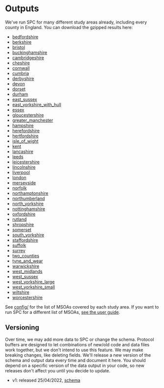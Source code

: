 # Outputs

We've run SPC for many different study areas already, including every county in
England. You can download the gzipped results here:

- [bedfordshire](https://ramp0storage.blob.core.windows.net/spc-output/v1/bedfordshire.pb.gz)
- [berkshire](https://ramp0storage.blob.core.windows.net/spc-output/v1/berkshire.pb.gz)
- [bristol](https://ramp0storage.blob.core.windows.net/spc-output/v1/bristol.pb.gz)
- [buckinghamshire](https://ramp0storage.blob.core.windows.net/spc-output/v1/buckinghamshire.pb.gz)
- [cambridgeshire](https://ramp0storage.blob.core.windows.net/spc-output/v1/cambridgeshire.pb.gz)
- [cheshire](https://ramp0storage.blob.core.windows.net/spc-output/v1/cheshire.pb.gz)
- [cornwall](https://ramp0storage.blob.core.windows.net/spc-output/v1/cornwall.pb.gz)
- [cumbria](https://ramp0storage.blob.core.windows.net/spc-output/v1/cumbria.pb.gz)
- [derbyshire](https://ramp0storage.blob.core.windows.net/spc-output/v1/derbyshire.pb.gz)
- [devon](https://ramp0storage.blob.core.windows.net/spc-output/v1/devon.pb.gz)
- [dorset](https://ramp0storage.blob.core.windows.net/spc-output/v1/dorset.pb.gz)
- [durham](https://ramp0storage.blob.core.windows.net/spc-output/v1/durham.pb.gz)
- [east_sussex](https://ramp0storage.blob.core.windows.net/spc-output/v1/east_sussex.pb.gz)
- [east_yorkshire_with_hull](https://ramp0storage.blob.core.windows.net/spc-output/v1/east_yorkshire_with_hull.pb.gz)
- [essex](https://ramp0storage.blob.core.windows.net/spc-output/v1/essex.pb.gz)
- [gloucestershire](https://ramp0storage.blob.core.windows.net/spc-output/v1/gloucestershire.pb.gz)
- [greater_manchester](https://ramp0storage.blob.core.windows.net/spc-output/v1/greater_manchester.pb.gz)
- [hampshire](https://ramp0storage.blob.core.windows.net/spc-output/v1/hampshire.pb.gz)
- [herefordshire](https://ramp0storage.blob.core.windows.net/spc-output/v1/herefordshire.pb.gz)
- [hertfordshire](https://ramp0storage.blob.core.windows.net/spc-output/v1/hertfordshire.pb.gz)
- [isle_of_wight](https://ramp0storage.blob.core.windows.net/spc-output/v1/isle_of_wight.pb.gz)
- [kent](https://ramp0storage.blob.core.windows.net/spc-output/v1/kent.pb.gz)
- [lancashire](https://ramp0storage.blob.core.windows.net/spc-output/v1/lancashire.pb.gz)
- [leeds](https://ramp0storage.blob.core.windows.net/spc-output/v1/leeds.pb.gz)
- [leicestershire](https://ramp0storage.blob.core.windows.net/spc-output/v1/leicestershire.pb.gz)
- [lincolnshire](https://ramp0storage.blob.core.windows.net/spc-output/v1/lincolnshire.pb.gz)
- [liverpool](https://ramp0storage.blob.core.windows.net/spc-output/v1/liverpool.pb.gz)
- [london](https://ramp0storage.blob.core.windows.net/spc-output/v1/london.pb.gz)
- [merseyside](https://ramp0storage.blob.core.windows.net/spc-output/v1/merseyside.pb.gz)
- [norfolk](https://ramp0storage.blob.core.windows.net/spc-output/v1/norfolk.pb.gz)
- [northamptonshire](https://ramp0storage.blob.core.windows.net/spc-output/v1/northamptonshire.pb.gz)
- [northumberland](https://ramp0storage.blob.core.windows.net/spc-output/v1/northumberland.pb.gz)
- [north_yorkshire](https://ramp0storage.blob.core.windows.net/spc-output/v1/north_yorkshire.pb.gz)
- [nottinghamshire](https://ramp0storage.blob.core.windows.net/spc-output/v1/nottinghamshire.pb.gz)
- [oxfordshire](https://ramp0storage.blob.core.windows.net/spc-output/v1/oxfordshire.pb.gz)
- [rutland](https://ramp0storage.blob.core.windows.net/spc-output/v1/rutland.pb.gz)
- [shropshire](https://ramp0storage.blob.core.windows.net/spc-output/v1/shropshire.pb.gz)
- [somerset](https://ramp0storage.blob.core.windows.net/spc-output/v1/somerset.pb.gz)
- [south_yorkshire](https://ramp0storage.blob.core.windows.net/spc-output/v1/south_yorkshire.pb.gz)
- [staffordshire](https://ramp0storage.blob.core.windows.net/spc-output/v1/staffordshire.pb.gz)
- [suffolk](https://ramp0storage.blob.core.windows.net/spc-output/v1/suffolk.pb.gz)
- [surrey](https://ramp0storage.blob.core.windows.net/spc-output/v1/surrey.pb.gz)
- [two_counties](https://ramp0storage.blob.core.windows.net/spc-output/v1/two_counties.pb.gz)
- [tyne_and_wear](https://ramp0storage.blob.core.windows.net/spc-output/v1/tyne_and_wear.pb.gz)
- [warwickshire](https://ramp0storage.blob.core.windows.net/spc-output/v1/warwickshire.pb.gz)
- [west_midlands](https://ramp0storage.blob.core.windows.net/spc-output/v1/west_midlands.pb.gz)
- [west_sussex](https://ramp0storage.blob.core.windows.net/spc-output/v1/west_sussex.pb.gz)
- [west_yorkshire_large](https://ramp0storage.blob.core.windows.net/spc-output/v1/west_yorkshire_large.pb.gz)
- [west_yorkshire_small](https://ramp0storage.blob.core.windows.net/spc-output/v1/west_yorkshire_small.pb.gz)
- [wiltshire](https://ramp0storage.blob.core.windows.net/spc-output/v1/wiltshire.pb.gz)
- [worcestershire](https://ramp0storage.blob.core.windows.net/spc-output/v1/worcestershire.pb.gz)

See [config/](https://github.com/dabreegster/uatk-spc/tree/main/config) for the
list of MSOAs covered by each study area. If you want to run SPC for a
different list of MSOAs, [see the user guide](usage_guide.md).

## Versioning

Over time, we may add more data to SPC or change the schema. Protocol buffers
are designed to let combinations of new/old code and data files work together,
but we don't intend to use this feature. We may make breaking changes, like
deleting fields. We'll release a new version of the schema and output data
every time and document it here. You should depend on a specific version of the
data output in your code, so new releases don't affect you until you decide to
update.

- v1: released 25/04/2022, [schema](https://github.com/dabreegster/uatk-spc/blob/a9e8b361e942ba67a93f9b5b6a7d66b7ff8b0239/synthpop.proto)
